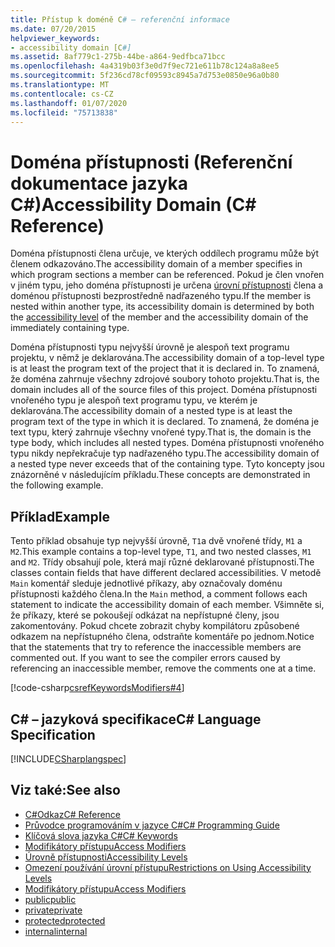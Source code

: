 ```yaml
---
title: Přístup k doméně C# – referenční informace
ms.date: 07/20/2015
helpviewer_keywords:
- accessibility domain [C#]
ms.assetid: 8af779c1-275b-44be-a864-9edfbca71bcc
ms.openlocfilehash: 4a4319b03f3e0d7f9ec721e611b78c124a8a8ee5
ms.sourcegitcommit: 5f236cd78cf09593c8945a7d753e0850e96a0b80
ms.translationtype: MT
ms.contentlocale: cs-CZ
ms.lasthandoff: 01/07/2020
ms.locfileid: "75713838"
---
```

# <a name="accessibility-domain-c-reference"></a><span data-ttu-id="3fefc-102">Doména přístupnosti (Referenční dokumentace jazyka C#)</span><span class="sxs-lookup"><span data-stu-id="3fefc-102">Accessibility Domain (C# Reference)</span></span>
<span data-ttu-id="3fefc-103">Doména přístupnosti člena určuje, ve kterých oddílech programu může být členem odkazováno.</span><span class="sxs-lookup"><span data-stu-id="3fefc-103">The accessibility domain of a member specifies in which program sections a member can be referenced.</span></span> <span data-ttu-id="3fefc-104">Pokud je člen vnořen v jiném typu, jeho doména přístupnosti je určena [úrovní přístupnosti](./accessibility-levels.md) člena a doménou přístupnosti bezprostředně nadřazeného typu.</span><span class="sxs-lookup"><span data-stu-id="3fefc-104">If the member is nested within another type, its accessibility domain is determined by both the [accessibility level](./accessibility-levels.md) of the member and the accessibility domain of the immediately containing type.</span></span>  
  
 <span data-ttu-id="3fefc-105">Doména přístupnosti typu nejvyšší úrovně je alespoň text programu projektu, v němž je deklarována.</span><span class="sxs-lookup"><span data-stu-id="3fefc-105">The accessibility domain of a top-level type is at least the program text of the project that it is declared in.</span></span> <span data-ttu-id="3fefc-106">To znamená, že doména zahrnuje všechny zdrojové soubory tohoto projektu.</span><span class="sxs-lookup"><span data-stu-id="3fefc-106">That is, the domain includes all of the source files of this project.</span></span> <span data-ttu-id="3fefc-107">Doména přístupnosti vnořeného typu je alespoň text programu typu, ve kterém je deklarována.</span><span class="sxs-lookup"><span data-stu-id="3fefc-107">The accessibility domain of a nested type is at least the program text of the type in which it is declared.</span></span> <span data-ttu-id="3fefc-108">To znamená, že doména je text typu, který zahrnuje všechny vnořené typy.</span><span class="sxs-lookup"><span data-stu-id="3fefc-108">That is, the domain is the type body, which includes all nested types.</span></span> <span data-ttu-id="3fefc-109">Doména přístupnosti vnořeného typu nikdy nepřekračuje typ nadřazeného typu.</span><span class="sxs-lookup"><span data-stu-id="3fefc-109">The accessibility domain of a nested type never exceeds that of the containing type.</span></span> <span data-ttu-id="3fefc-110">Tyto koncepty jsou znázorněné v následujícím příkladu.</span><span class="sxs-lookup"><span data-stu-id="3fefc-110">These concepts are demonstrated in the following example.</span></span>  
  
## <a name="example"></a><span data-ttu-id="3fefc-111">Příklad</span><span class="sxs-lookup"><span data-stu-id="3fefc-111">Example</span></span>  
 <span data-ttu-id="3fefc-112">Tento příklad obsahuje typ nejvyšší úrovně, `T1`a dvě vnořené třídy, `M1` a `M2`.</span><span class="sxs-lookup"><span data-stu-id="3fefc-112">This example contains a top-level type, `T1`, and two nested classes, `M1` and `M2`.</span></span> <span data-ttu-id="3fefc-113">Třídy obsahují pole, která mají různé deklarované přístupnosti.</span><span class="sxs-lookup"><span data-stu-id="3fefc-113">The classes contain fields that have different declared accessibilities.</span></span> <span data-ttu-id="3fefc-114">V metodě `Main` komentář sleduje jednotlivé příkazy, aby označovaly doménu přístupnosti každého člena.</span><span class="sxs-lookup"><span data-stu-id="3fefc-114">In the `Main` method, a comment follows each statement to indicate the accessibility domain of each member.</span></span> <span data-ttu-id="3fefc-115">Všimněte si, že příkazy, které se pokoušejí odkázat na nepřístupné členy, jsou zakomentovány. Pokud chcete zobrazit chyby kompilátoru způsobené odkazem na nepřístupného člena, odstraňte komentáře po jednom.</span><span class="sxs-lookup"><span data-stu-id="3fefc-115">Notice that the statements that try to reference the inaccessible members are commented out. If you want to see the compiler errors caused by referencing an inaccessible member, remove the comments one at a time.</span></span>  
  
[!code-csharp[csrefKeywordsModifiers#4](~/samples/snippets/csharp/VS_Snippets_VBCSharp/csrefKeywordsModifiers/CS/csrefKeywordsModifiers.cs#4)]
  
## <a name="c-language-specification"></a><span data-ttu-id="3fefc-116">C# – jazyková specifikace</span><span class="sxs-lookup"><span data-stu-id="3fefc-116">C# Language Specification</span></span>  
 [!INCLUDE[CSharplangspec](~/includes/csharplangspec-md.md)]  
  
## <a name="see-also"></a><span data-ttu-id="3fefc-117">Viz také:</span><span class="sxs-lookup"><span data-stu-id="3fefc-117">See also</span></span>

- [<span data-ttu-id="3fefc-118">C#Odkaz</span><span class="sxs-lookup"><span data-stu-id="3fefc-118">C# Reference</span></span>](../index.md)
- [<span data-ttu-id="3fefc-119">Průvodce programováním v jazyce C#</span><span class="sxs-lookup"><span data-stu-id="3fefc-119">C# Programming Guide</span></span>](../../programming-guide/index.md)
- [<span data-ttu-id="3fefc-120">Klíčová slova jazyka C#</span><span class="sxs-lookup"><span data-stu-id="3fefc-120">C# Keywords</span></span>](./index.md)
- [<span data-ttu-id="3fefc-121">Modifikátory přístupu</span><span class="sxs-lookup"><span data-stu-id="3fefc-121">Access Modifiers</span></span>](./access-modifiers.md)
- [<span data-ttu-id="3fefc-122">Úrovně přístupnosti</span><span class="sxs-lookup"><span data-stu-id="3fefc-122">Accessibility Levels</span></span>](./accessibility-levels.md)
- [<span data-ttu-id="3fefc-123">Omezení používání úrovní přístupu</span><span class="sxs-lookup"><span data-stu-id="3fefc-123">Restrictions on Using Accessibility Levels</span></span>](./restrictions-on-using-accessibility-levels.md)
- [<span data-ttu-id="3fefc-124">Modifikátory přístupu</span><span class="sxs-lookup"><span data-stu-id="3fefc-124">Access Modifiers</span></span>](../../programming-guide/classes-and-structs/access-modifiers.md)
- [<span data-ttu-id="3fefc-125">public</span><span class="sxs-lookup"><span data-stu-id="3fefc-125">public</span></span>](./public.md)
- [<span data-ttu-id="3fefc-126">private</span><span class="sxs-lookup"><span data-stu-id="3fefc-126">private</span></span>](./private.md)
- [<span data-ttu-id="3fefc-127">protected</span><span class="sxs-lookup"><span data-stu-id="3fefc-127">protected</span></span>](./protected.md)
- [<span data-ttu-id="3fefc-128">internal</span><span class="sxs-lookup"><span data-stu-id="3fefc-128">internal</span></span>](./internal.md)
